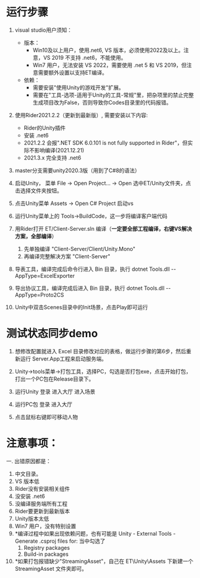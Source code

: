 # 运行步骤  
1. visual studio用户须知：
   - 版本：
      - Win10及以上用户，使用.net6, VS 版本，必须使用2022及以上。注意，VS 2019 不支持 .net6，不能使用。
      - Win7 用户，无法安装 VS 2022，需要使用 .net 5 和 VS 2019，但注意需要额外设置以支持ET编译。
   - 依赖：
     - 需要安装"使用Unity的游戏开发"扩展。
     - 需要在"工具-选项-适用于Unity的工具-常规"里，把杂项里的禁止完整生成项目改为False，否则导致你Codes目录里的代码报错。

2. 使用Rider2021.2.2（更新到最新版）, 需要安装以下内容:
   - Rider的Unity插件  
   - 安装 .net6  
   - 2021.2.2 会报".NET SDK 6.0.101 is not fully supported in Rider"，但实际不影响编译(2021.12.21)
   - 2021.3.x 完全支持 .net6

3. master分支需要unity2020.3版（用到了C#8的语法）  

4. 启动Unity， 菜单 File -> Open Project... -> Open 选中ET/Unity文件夹，点击选择文件夹按钮。  

5. 点击Unity菜单 Assets -> Open C# Project 启动vs  

6. 运行Unity菜单上的 Tools->BuildCode，这一步将编译客户端代码  

7. 用Rider打开 ET/Client-Server.sln 编译（**一定要全部工程编译，右键VS解决方案，全部编译**）
   1. 先单独编译 "Client-Server/Client/Unity.Mono"
   2. 再编译完整解决方案 "Client-Server"

8.  导表工具，编译完成后命令行进入 Bin 目录，执行 dotnet Tools.dll --AppType=ExcelExporter  

9.  导出协议工具，编译完成后进入 Bin 目录，执行 dotnet Tools.dll --AppType=Proto2CS  

10.  Unity中双击Scenes目录中的Init场景，点击Play即可运行

# 测试状态同步demo
1. 想修改配置就进入 Excel 目录修改对应的表格，做运行步骤的第6步，然后重新运行 Server.App工程来启动服务端。

2. Unity->tools菜单->打包工具，选择PC，勾选是否打包exe，点击开始打包，打出一个PC包在Release目录下。

3. 运行Unity 登录 进入大厅 进入场景

4. 运行PC包 登录 进入大厅

5. 点击鼠标右键即可移动人物

# 注意事项：

一. 出错原因都是：  

1. 中文目录。  
2. VS 版本低
3. Rider没有安装相关组件
4. 没安装 .net6
5. 没编译服务端所有工程
6. Rider要更新到最新版本  
7. Unity版本太低
8. Win7 用户，没有特别设置
9. *编译过程中如果出现依赖问题，也有可能是 Unity - External Tools - Generate .csproj files for:
   当中勾选了 
      1. Registry packages
      2. Build-in packages
10. *如果打包报错缺少"StreamingAsset"，自己在 ET\Unity\Assets 下新建一个 StreamingAsset 文件夹即可。



